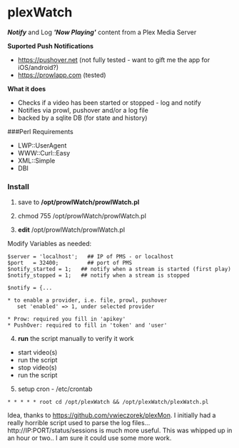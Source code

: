 plexWatch
=========

***Notify*** and Log ***'Now Playing'*** content from a Plex Media Server

**Suported Push Notifications** 
* https://pushover.net (not fully tested - want to gift me the app for iOS/android?)
* https://prowlapp.com (tested)

**What it does**
* Checks if a video has been started or stopped - log and notify
* Notifies via prowl, pushover and/or a log file
* backed by a sqlite DB (for state and history)

###Perl Requirements

* LWP::UserAgent
* WWW::Curl::Easy
* XML::Simple
* DBI

### Install 

1) save to **/opt/prowlWatch/prowlWatch.pl**

2) chmod 755 /opt/prowlWatch/prowlWatch.pl

3) **edit** /opt/prowlWatch/prowlWatch.pl


Modify Variables as needed:
```
$server = 'localhost';   ## IP of PMS - or localhost
$port   = 32400;         ## port of PMS
$notify_started = 1;   ## notify when a stream is started (first play)
$notify_stopped = 1;   ## notify when a stream is stopped 

```

```
$notify = {...

* to enable a provider, i.e. file, prowl, pushover 
   set 'enabled' => 1, under selected provider

* Prow: required you fill in 'apikey' 
* PushOver: required to fill in 'token' and 'user'
```

4) **run** the script manually to verify it work 
  * start video(s)
  * run the script
  * stop video(s)
  * run the script


5) setup cron - /etc/crontab
```
* * * * * root cd /opt/plexWatch && /opt/plexWatch/plexWatch.pl
```


Idea, thanks to https://github.com/vwieczorek/plexMon. I initially had a really horrible script used to parse the log files...  http://IP:PORT/status/sessions is much more useful. This was whipped up in an hour or two.. I am sure it could use some more work. 
